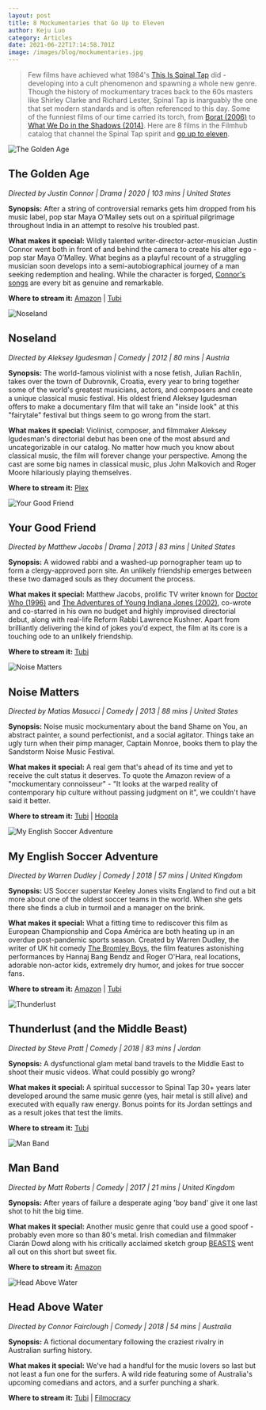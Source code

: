 ```yaml
---
layout: post
title: 8 Mockumentaries that Go Up to Eleven
author: Keju Luo
category: Articles
date: 2021-06-22T17:14:58.701Z
image: /images/blog/mockumentaries.jpg
---
```

> Few films have achieved what 1984's [This Is Spinal Tap](https://www.themoviedb.org/movie/11031-this-is-spinal-tap) did - developing into a cult phenomenon and spawning a whole new genre. Though the history of mockumentary traces back to the 60s masters like Shirley Clarke and Richard Lester, Spinal Tap is inarguably the one that set modern standards and is often referenced to this day. Some of the funniest films of our time carried its torch, from [Borat (2006)](https://www.themoviedb.org/movie/496-borat-cultural-learnings-of-america-for-make-benefit-glorious-nation-of-kazakhstan) to [What We Do in the Shadows (2014)](https://www.themoviedb.org/movie/246741-what-we-do-in-the-shadows). Here are 8 films in the Filmhub catalog that channel the Spinal Tap spirit and [go up to eleven](https://www.youtube.com/watch?v=4xgx4k83zzc).

![The Golden Age](/images/blog/the-golden-age.png "The Golden Age")

## The Golden Age

*Directed by Justin Connor \| Drama \| 2020 \| 103 mins \| United States*

**Synopsis:** After a string of controversial remarks gets him dropped from his music label, pop star Maya O’Malley sets out on a spiritual pilgrimage throughout India in an attempt to resolve his troubled past.

**What makes it special:** Wildly talented writer-director-actor-musician Justin Connor went both in front of and behind the camera to create his alter ego - pop star Maya O’Malley. What begins as a playful recount of a struggling musician soon develops into a semi-autobiographical journey of a man seeking redemption and healing. While the character is forged, [Connor's songs](https://open.spotify.com/album/07XjsFJiag7qAIAH5UNAyr) are every bit as genuine and remarkable.

**Where to stream it:** [Amazon](https://www.amazon.com/Golden-Age-Justin-Connor/dp/B08M9Z1YKC/) \| [Tubi](https://tubitv.com/movies/562122/the-golden-age)

![Noseland](/images/blog/noseland.jpg "Noseland")

## Noseland

*Directed by Aleksey Igudesman \| Comedy \| 2012 \| 80 mins \| Austria*

**Synopsis:** The world-famous violinist with a nose fetish, Julian Rachlin, takes over the town of Dubrovnik, Croatia, every year to bring together some of the world's greatest musicians, actors, and composers and create a unique classical music festival. His oldest friend Aleksey Igudesman offers to make a documentary film that will take an "inside look" at this "fairytale" festival but things seem to go wrong from the start.

**What makes it special:** Violinist, composer, and filmmaker Aleksey Igudesman's directorial debut has been one of the most absurd and uncategorizable in our catalog. No matter how much you know about classical music, the film will forever change your perspective. Among the cast are some big names in classical music, plus John Malkovich and Roger Moore hilariously playing themselves.

**Where to stream it:** [Plex](https://watch.plex.tv/movie/noseland)

![Your Good Friend](/images/blog/your-good-friends.jpg "Your Good Friend")

## Your Good Friend

*Directed by Matthew Jacobs \| Drama \| 2013 \| 83 mins \| United States*

**Synopsis:** A widowed rabbi and a washed-up pornographer team up to form a clergy-approved porn site. An unlikely friendship emerges between these two damaged souls as they document the process.

**What makes it special:** Matthew Jacobs, prolific TV writer known for [Doctor Who (1996)](https://www.themoviedb.org/movie/15691-doctor-who-the-movie) and [The Adventures of Young Indiana Jones (2002)](https://www.themoviedb.org/tv/661-the-young-indiana-jones-chronicles), co-wrote and co-starred in his own no budget and highly improvised directorial debut, along with real-life Reform Rabbi Lawrence Kushner. Apart from brilliantly delivering the kind of jokes you'd expect, the film at its core is a touching ode to an unlikely friendship.

**Where to stream it:** [Tubi](https://tubitv.com/movies/299639/your-good-friend)

![Noise Matters](/images/blog/noise-matters.jpg "Noise Matters")

## Noise Matters

*Directed by Matias Masucci \| Comedy \| 2013 \| 88 mins \| United States*

**Synopsis:** Noise music mockumentary about the band Shame on You, an abstract painter, a sound perfectionist, and a social agitator. Things take an ugly turn when their pimp manager, Captain Monroe, books them to play the Sandstorm Noise Music Festival.

**What makes it special:** A real gem that's ahead of its time and yet to receive the cult status it deserves. To quote the Amazon review of a "mockumentary connoisseur" - "It looks at the warped reality of contemporary hip culture without passing judgment on it", we couldn't have said it better.

**Where to stream it:** [Tubi](https://tubitv.com/movies/414067/noise-matters) \| [Hoopla](https://www.hoopladigital.com/title/11722677)

![My English Soccer Adventure](/images/blog/my-english-soccer-adventure.jpg "My English Soccer Adventure")

## My English Soccer Adventure

*Directed by Warren Dudley \| Comedy \| 2018 \| 57 mins \| United Kingdom*

**Synopsis:** US Soccer superstar Keeley Jones visits England to find out a bit more about one of the oldest soccer teams in the world. When she gets there she finds a club in turmoil and a manager on the brink.

**What makes it special:** What a fitting time to rediscover this film as European Championship and Copa América are both heating up in an overdue post-pandemic sports season. Created by Warren Dudley, the writer of UK hit comedy [The Bromley Boys](https://www.themoviedb.org/movie/512747-the-bromley-boys), the film features astonishing performances by Hannaj Bang Bendz and Roger O'Hara, real locations, adorable non-actor kids, extremely dry humor, and jokes for true soccer fans.

**Where to stream it:** [Amazon](https://www.amazon.com/English-Soccer-Adventure-Hannaj-Bendz/dp/B07NBT9P98/) \| [Tubi](https://tubitv.com/movies/594399/my-english-soccer-adventure?start=true)

![Thunderlust](/images/blog/thunderlust-and-the-middle-beast-.jpg "Thunderlust")

## Thunderlust (and the Middle Beast)

*Directed by Steve Pratt \| Comedy \| 2018 \| 83 mins \| Jordan*

**Synopsis:** A dysfunctional glam metal band travels to the Middle East to shoot their music videos. What could possibly go wrong?

**What makes it special:** A spiritual successor to Spinal Tap 30+ years later developed around the same music genre (yes, hair metal is still alive) and executed with equally raw energy. Bonus points for its Jordan settings and as a result jokes that test the limits.

**Where to stream it:** [Tubi](https://tubitv.com/movies/499605/thunderlust-and-the-middle-beast)

![Man Band](/images/blog/man-band.jpg "Man Band")

## Man Band

*Directed by Matt Roberts \| Comedy \| 2017 \| 21 mins \| United Kingdom*

**Synopsis:** After years of failure a desperate aging 'boy band' give it one last shot to hit the big time.

**What makes it special:** Another music genre that could use a good spoof - probably even more so than 80's metal. Irish comedian and filmmaker Ciarán Dowd along with his critically acclaimed sketch group [BEASTS](https://www.youtube.com/user/BEASTScomedy) went all out on this short but sweet fix.

**Where to stream it:** [Amazon](https://www.amazon.com/Man-Band-Ciaran-Dowd/dp/B088BVS6RK/)

![Head Above Water](/images/blog/head-above-water.jpg "Head Above Water")

## Head Above Water

*Directed by Connor Fairclough \| Comedy \| 2018 \| 54 mins \| Australia*

**Synopsis:** A fictional documentary following the craziest rivalry in Australian surfing history.

**What makes it special:** We've had a handful for the music lovers so last but not least a fun one for the surfers. A wild ride featuring some of Australia's upcoming comedians and actors, and a surfer punching a shark.

**Where to stream it:** [Tubi](https://tubitv.com/movies/499747/head-above-water?start=true) \| [Filmocracy](https://filmocracy.com/movie/NTJiZGNkYTItNDgwYS0xMWVhLTk3NGYtMDJhYzU3ODc3Mzlj/play)